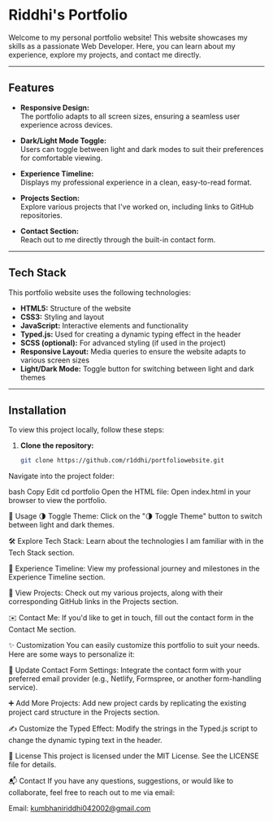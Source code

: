 # Riddhi's Portfolio

Welcome to my personal portfolio website! This website showcases my skills as a passionate Web Developer. Here, you can learn about my experience, explore my projects, and contact me directly.

---

## Features

- **Responsive Design:**  
  The portfolio adapts to all screen sizes, ensuring a seamless user experience across devices.

- **Dark/Light Mode Toggle:**  
  Users can toggle between light and dark modes to suit their preferences for comfortable viewing.

- **Experience Timeline:**  
  Displays my professional experience in a clean, easy-to-read format.

- **Projects Section:**  
  Explore various projects that I've worked on, including links to GitHub repositories.

- **Contact Section:**  
  Reach out to me directly through the built-in contact form.

---

## Tech Stack

This portfolio website uses the following technologies:

- **HTML5:** Structure of the website
- **CSS3:** Styling and layout
- **JavaScript:** Interactive elements and functionality
- **Typed.js:** Used for creating a dynamic typing effect in the header
- **SCSS (optional):** For advanced styling (if used in the project)
- **Responsive Layout:** Media queries to ensure the website adapts to various screen sizes
- **Light/Dark Mode:** Toggle button for switching between light and dark themes

---

## Installation

To view this project locally, follow these steps:

1. **Clone the repository:**

   ```bash
   git clone https://github.com/r1ddhi/portfoliowebsite.git
Navigate into the project folder:

bash
Copy
Edit
cd portfolio
Open the HTML file:
Open index.html in your browser to view the portfolio.

📜 Usage
🌗 Toggle Theme:
Click on the "🌗 Toggle Theme" button to switch between light and dark themes.

🛠 Explore Tech Stack:
Learn about the technologies I am familiar with in the Tech Stack section.

📅 Experience Timeline:
View my professional journey and milestones in the Experience Timeline section.

📂 View Projects:
Check out my various projects, along with their corresponding GitHub links in the Projects section.

✉️ Contact Me:
If you'd like to get in touch, fill out the contact form in the Contact Me section.

✨ Customization
You can easily customize this portfolio to suit your needs. Here are some ways to personalize it:

🔧 Update Contact Form Settings:
Integrate the contact form with your preferred email provider (e.g., Netlify, Formspree, or another form-handling service).

➕ Add More Projects:
Add new project cards by replicating the existing project card structure in the Projects section.

✍️ Customize the Typed Effect:
Modify the strings in the Typed.js script to change the dynamic typing text in the header.

📄 License
This project is licensed under the MIT License. See the LICENSE file for details.

📬 Contact
If you have any questions, suggestions, or would like to collaborate, feel free to reach out to me via email:

Email: kumbhaniriddhi042002@gmail.com

